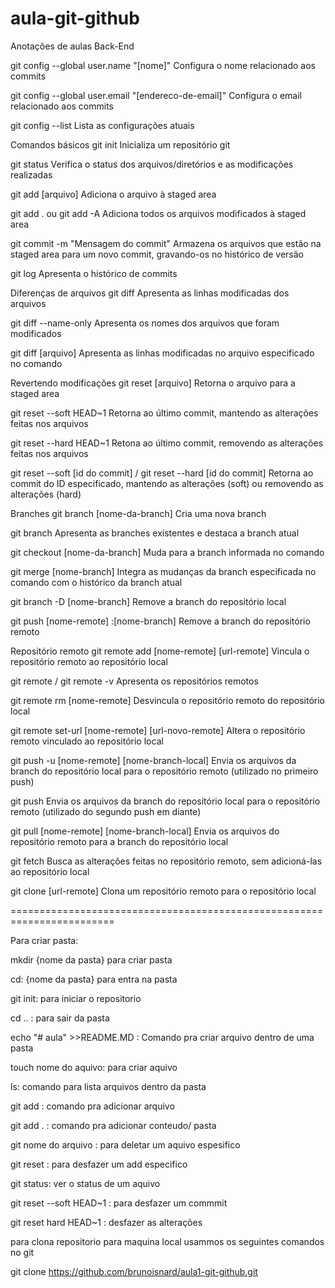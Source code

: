 # aula-git-github
Anotações de aulas Back-End 


git config --global user.name "[nome]"
Configura o nome relacionado aos commits

git config --global user.email "[endereco-de-email]"
Configura o email relacionado aos commits

git config --list
Lista as configurações atuais

Comandos básicos
git init
Inicializa um repositório git

git status
Verifica o status dos arquivos/diretórios e as modificações realizadas

git add [arquivo]
Adiciona o arquivo à staged area

git add . ou git add -A
Adiciona todos os arquivos modificados à staged area

git commit -m "Mensagem do commit"
Armazena os arquivos que estão na staged area para um novo commit, gravando-os no histórico de versão

git log
Apresenta o histórico de commits

Diferenças de arquivos
git diff
Apresenta as linhas modificadas dos arquivos

git diff --name-only
Apresenta os nomes dos arquivos que foram modificados

git diff [arquivo]
Apresenta as linhas modificadas no arquivo especificado no comando

Revertendo modificações
git reset [arquivo]
Retorna o arquivo para a staged area

git reset --soft HEAD~1
Retorna ao último commit, mantendo as alterações feitas nos arquivos

git reset --hard HEAD~1
Retona ao último commit, removendo as alterações feitas nos arquivos

git reset --soft [id do commit] / git reset --hard [id do commit]
Retorna ao commit do ID especificado, mantendo as alterações (soft) ou removendo as alterações (hard)

Branches
git branch [nome-da-branch]
Cria uma nova branch

git branch
Apresenta as branches existentes e destaca a branch atual

git checkout [nome-da-branch]
Muda para a branch informada no comando

git merge [nome-branch]
Integra as mudanças da branch especificada no comando com o histórico da branch atual

git branch -D [nome-branch]
Remove a branch do repositório local

git push [nome-remote] :[nome-branch]
Remove a branch do repositório remoto

Repositório remoto
git remote add [nome-remote] [url-remote]
Vincula o repositório remoto ao repositório local

git remote / git remote -v
Apresenta os repositórios remotos

git remote rm [nome-remote]
Desvincula o repositório remoto do repositório local

git remote set-url [nome-remote] [url-novo-remote]
Altera o repositório remoto vinculado ao repositório local

git push -u [nome-remote] [nome-branch-local]
Envia os arquivos da branch do repositório local para o repositório remoto (utilizado no primeiro push)

git push
Envia os arquivos da branch do repositório local para o repositório remoto (utilizado do segundo push em diante)

git pull [nome-remote] [nome-branch-local]
Envia os arquivos do repositório remoto para a branch do repositório local

git fetch
Busca as alterações feitas no repositório remoto, sem adicioná-las ao repositório local

git clone [url-remote]
Clona um repositório remoto para o repositório local

========================================================================

Para criar pasta:

mkdir {nome da pasta} para criar pasta		

cd: {nome da pasta} para entra na pasta 

git init: para iniciar o repositorio  

cd .. : para sair da pasta 

echo "# aula" >>README.MD : Comando pra criar arquivo dentro de uma pasta

touch nome do aquivo: para criar aquivo  

ls: comando para lista arquivos dentro da pasta 

git add  : comando pra adicionar arquivo

git add . : comando pra adicionar conteudo/ pasta

git nome do arquivo : para deletar um aquivo espesifico 

git reset : para desfazer um add especifico 

git status: ver o status de um aquivo

git reset --soft HEAD~1 : para desfazer um commmit 

git reset hard HEAD~1 : desfazer as alterações 

para clona repositorio para maquina local usammos os seguintes comandos no git

git clone https://github.com/brunoisnard/aula1-git-github.git


 

